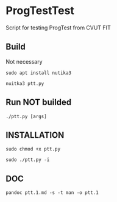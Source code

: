 # ProgTestTest

Script for testing ProgTest from CVUT FIT

## Build

Not necessary

`sudo apt install nutika3`

`nuitka3 ptt.py`

## Run NOT builded

`./ptt.py [args]`

## INSTALLATION

`sudo chmod +x ptt.py`

`sudo ./ptt.py -i`

## DOC

`pandoc ptt.1.md -s -t man -o ptt.1`


